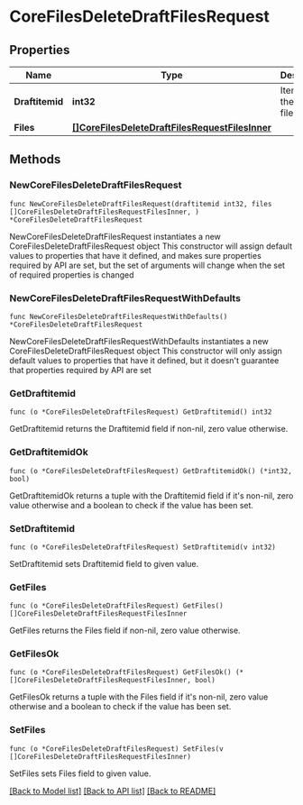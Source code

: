 # CoreFilesDeleteDraftFilesRequest

## Properties

Name | Type | Description | Notes
------------ | ------------- | ------------- | -------------
**Draftitemid** | **int32** | Item id of the draft file area | [default to null]
**Files** | [**[]CoreFilesDeleteDraftFilesRequestFilesInner**](CoreFilesDeleteDraftFilesRequestFilesInner.md) |  | 

## Methods

### NewCoreFilesDeleteDraftFilesRequest

`func NewCoreFilesDeleteDraftFilesRequest(draftitemid int32, files []CoreFilesDeleteDraftFilesRequestFilesInner, ) *CoreFilesDeleteDraftFilesRequest`

NewCoreFilesDeleteDraftFilesRequest instantiates a new CoreFilesDeleteDraftFilesRequest object
This constructor will assign default values to properties that have it defined,
and makes sure properties required by API are set, but the set of arguments
will change when the set of required properties is changed

### NewCoreFilesDeleteDraftFilesRequestWithDefaults

`func NewCoreFilesDeleteDraftFilesRequestWithDefaults() *CoreFilesDeleteDraftFilesRequest`

NewCoreFilesDeleteDraftFilesRequestWithDefaults instantiates a new CoreFilesDeleteDraftFilesRequest object
This constructor will only assign default values to properties that have it defined,
but it doesn't guarantee that properties required by API are set

### GetDraftitemid

`func (o *CoreFilesDeleteDraftFilesRequest) GetDraftitemid() int32`

GetDraftitemid returns the Draftitemid field if non-nil, zero value otherwise.

### GetDraftitemidOk

`func (o *CoreFilesDeleteDraftFilesRequest) GetDraftitemidOk() (*int32, bool)`

GetDraftitemidOk returns a tuple with the Draftitemid field if it's non-nil, zero value otherwise
and a boolean to check if the value has been set.

### SetDraftitemid

`func (o *CoreFilesDeleteDraftFilesRequest) SetDraftitemid(v int32)`

SetDraftitemid sets Draftitemid field to given value.


### GetFiles

`func (o *CoreFilesDeleteDraftFilesRequest) GetFiles() []CoreFilesDeleteDraftFilesRequestFilesInner`

GetFiles returns the Files field if non-nil, zero value otherwise.

### GetFilesOk

`func (o *CoreFilesDeleteDraftFilesRequest) GetFilesOk() (*[]CoreFilesDeleteDraftFilesRequestFilesInner, bool)`

GetFilesOk returns a tuple with the Files field if it's non-nil, zero value otherwise
and a boolean to check if the value has been set.

### SetFiles

`func (o *CoreFilesDeleteDraftFilesRequest) SetFiles(v []CoreFilesDeleteDraftFilesRequestFilesInner)`

SetFiles sets Files field to given value.



[[Back to Model list]](../README.md#documentation-for-models) [[Back to API list]](../README.md#documentation-for-api-endpoints) [[Back to README]](../README.md)


